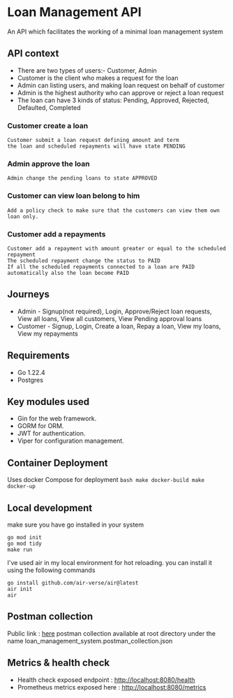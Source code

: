 # Loan Management API

An API which facilitates the working of a minimal loan management system

## API context

- There are two types of users:- Customer, Admin
- Customer is the client who makes a request for the loan
- Admin can listing users, and making loan request on behalf of customer
- Admin is the highest authority who can approve or reject a loan request
- The loan can have 3 kinds of status: Pending, Approved, Rejected, Defaulted, Completed

### Customer create a loan

    Customer submit a loan request defining amount and term
    the loan and scheduled repayments will have state PENDING

### Admin approve the loan

    Admin change the pending loans to state APPROVED

### Customer can view loan belong to him

    Add a policy check to make sure that the customers can view them own loan only.

### Customer add a repayments

    Customer add a repayment with amount greater or equal to the scheduled repayment
    The scheduled repayment change the status to PAID
    If all the scheduled repayments connected to a loan are PAID automatically also the loan become PAID

## Journeys

- Admin - Signup(not required), Login, Approve/Reject loan requests, View all loans, View all customers, View Pending approval loans
- Customer - Signup, Login, Create a loan, Repay a loan, View my loans, View my repayments

## Requirements

- Go 1.22.4
- Postgres

## Key modules used

- Gin for the web framework.
- GORM for ORM.
- JWT for authentication.
- Viper for configuration management.

## Container Deployment

Uses docker Compose for deployment
    ```bash
    make docker-build
    make docker-up
    ```

## Local development

make sure you have go installed in your system

    go mod init
    go mod tidy
    make run

I've used air in my local environment for hot reloading. you can install it using the following commands

    go install github.com/air-verse/air@latest
    air init
    air 

## Postman collection

Public link : [here](https://elements.getpostman.com/redirect?entityId=1428222-ee995840-bab1-4e69-9544-57624c5e8ce2&entityType=collection)
postman collection available at root directory under the name loan_management_system.postman_collection.json

## Metrics & health check

- Health check exposed endpoint : <http://localhost:8080/health>
- Prometheus metrics exposed here : <http://localhost:8080/metrics>
